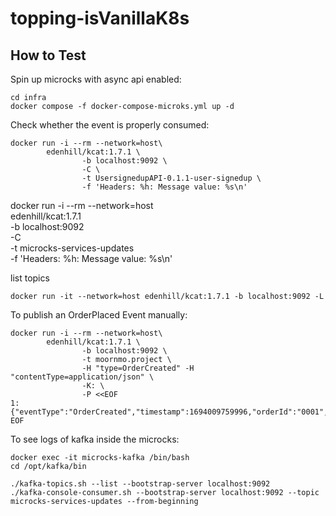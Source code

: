 # topping-isVanillaK8s

## How to Test



Spin up microcks with async api enabled:
```
cd infra
docker compose -f docker-compose-microks.yml up -d
```

Check whether the event is properly consumed:
```
docker run -i --rm --network=host\
        edenhill/kcat:1.7.1 \
                -b localhost:9092 \
                -C \
                -t UsersignedupAPI-0.1.1-user-signedup \
                -f 'Headers: %h: Message value: %s\n'
```


docker run -i --rm --network=host\
        edenhill/kcat:1.7.1 \
                -b localhost:9092 \
                -C \
                -t microcks-services-updates \
                -f 'Headers: %h: Message value: %s\n'

list topics
```
docker run -it --network=host edenhill/kcat:1.7.1 -b localhost:9092 -L
```


To publish an OrderPlaced Event manually:
```
docker run -i --rm --network=host\
        edenhill/kcat:1.7.1 \
                -b localhost:9092 \
                -t moornmo.project \
                -H "type=OrderCreated" -H "contentType=application/json" \
                -K: \
                -P <<EOF
1:{"eventType":"OrderCreated","timestamp":1694009759996,"orderId":"0001","customerId":null,"totalAmount":null,"shippingAddress":null}
EOF
```



To see logs of kafka inside the microcks:
```
docker exec -it microcks-kafka /bin/bash
cd /opt/kafka/bin

./kafka-topics.sh --list --bootstrap-server localhost:9092
./kafka-console-consumer.sh --bootstrap-server localhost:9092 --topic microcks-services-updates --from-beginning
```
